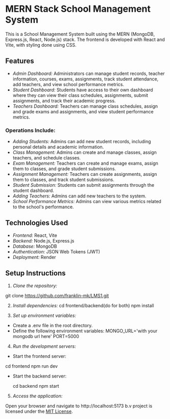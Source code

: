 # MERN Stack School Management System

This is a School Management System built using the MERN (MongoDB, Express.js, React, Node.js) stack. The frontend is developed with React and Vite, with styling done using CSS.

## Features

- *Admin Dashboard:* Administrators can manage student records, teacher information, courses, exams, assignments, track student attendance, add teachers, and view school performance metrics.
- *Student Dashboard:* Students have access to their own dashboard where they can view their class schedules, assignments, submit assignments, and track their academic progress.
- *Teachers Dashboard:* Teachers can manage class schedules, assign and grade exams and assignments, and view student performance metrics.

### Operations Include:
- *Adding Students:* Admins can add new student records, including personal details and academic information.
- *Class Management:* Admins can create and manage classes, assign teachers, and schedule classes.
- *Exam Management:* Teachers can create and manage exams, assign them to classes, and grade student submissions.
- *Assignment Management:* Teachers can create assignments, assign them to classes, and track student submissions.
- *Student Submission:* Students can submit assignments through the student dashboard.
- *Adding Teachers:* Admins can add new teachers to the system.
- *School Performance Metrics:* Admins can view various metrics related to the school's performance.

## Technologies Used

- *Frontend:* React, Vite
- *Backend:* Node.js, Express.js
- *Database:* MongoDB
- *Authentication:* JSON Web Tokens (JWT)
- *Deployment:* Render

## Setup Instructions

1. *Clone the repository:*

git clone https://github.com/franklin-mk/LMS1.git


2. *Install dependencies:*
cd frontend/backend(do for both)
npm install


3. *Set up environment variables:*

- Create a .env file in the root directory.
- Define the following environment variables:
            MONGO_URL='with your mongodb url here'
            PORT=5000
  

4. *Run the development servers:*

- Start the frontend server:

 cd frontend 
  npm run dev
  

- Start the backend server:

  cd backend
  npm start
  

5. *Access the application:*

Open your browser and navigate to http://localhost:5173 b.v project is licensed under the [MIT License](LICENSE).
